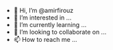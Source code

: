 - 👋 Hi, I’m @amirfirouz
- 👀 I’m interested in ...
- 🌱 I’m currently learning ...
- 💞️ I’m looking to collaborate on ...
- 📫 How to reach me ...

<!---
amirfirouz/amirfirouz is a ✨ special ✨ repository because its `README.md` (this file) appears on your GitHub profile.
You can click the Preview link to take a look at your changes.
--->
